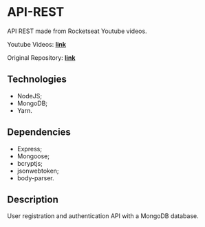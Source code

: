# API-REST

API REST made from Rocketseat Youtube videos.

Youtube Videos: [**link**](https://www.youtube.com/watch?v=BN_8bCfVp88&list=PL85ITvJ7FLoiXVwHXeOsOuVppGbBzo2dp)

Original Repository: [**link**](https://github.com/rocketseat-content/serie-api-rest-node)

## Technologies

- NodeJS;
- MongoDB;
- Yarn.

## Dependencies

- Express;
- Mongoose;
- bcryptjs;
- jsonwebtoken;
- body-parser.

## Description

User registration and authentication API with a MongoDB database.